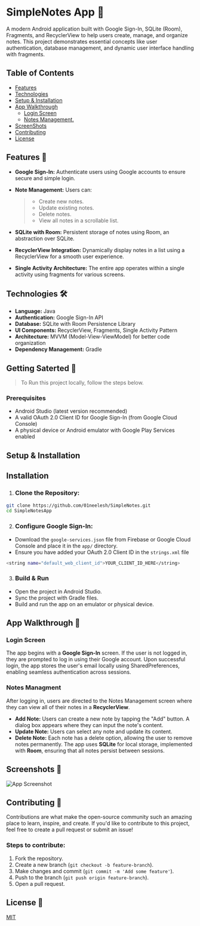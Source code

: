 
# SimpleNotes App 📝
A modern Android application built with Google Sign-In, SQLite (Room), Fragments, and RecyclerView to help users create, manage, and organize notes. This project demonstrates essential concepts like user authentication, database management, and dynamic user interface handling with fragments.

## Table of Contents
- [ Features ](#desc)
- [ Technologies ](#usage)
- [ Setup & Installation ](#setupIntallation)
- [App Walkthrough](#appWalkthrough)
    - [Login Screen   ](#login_screen)
    - [Notes Management. ](#notesMgmt)
- [ScreenShots](#screenShots)
- [Contributing ](#contributin)
- [License  ](#license)

## Features 🌟
- **Google Sign-In:** Authenticate users using Google accounts to ensure secure and simple login.
- __Note Management:__ Users can: 
   > * Create new notes.
   > * Update existing notes.
   > * Delete notes.
   > * View all notes in a scrollable list.

- **SQLite with Room:**  Persistent storage of notes using Room, an abstraction over SQLite.
- **RecyclerView Integration:** Dynamically display notes in a list using a RecyclerView for a smooth user experience.
- **Single Activity Architecture:** The entire app operates within a single activity using fragments for various screens.


## Technologies 🛠️
- **Language:** Java
- **Authentication:** Google Sign-In API
- **Database:** SQLite with Room Persistence Library
- **UI Components:** RecyclerView, Fragments, Single Activity Pattern
- **Architecture:** MVVM (Model-View-ViewModel) for better code organization
- **Dependency Management:** Gradle

## Getting Saterted 🚀
 > To Run this project locally, follow the steps below.

 ### Prerequisites
 - Android Studio (latest version recommended)
 - A valid OAuth 2.0 Client ID for Google Sign-In (from Google Cloud Console)
- A physical device or Android emulator with Google Play Services enabled

## Setup & Installation
## Installation

1. ### Clone the Repository:

```bash
git clone https://github.com/01neelesh/SimpleNotes.git
cd SimpleNotesApp
```
2. ### Configure Google Sign-In:
- Download the `google-services.json` file from Firebase or Google Cloud Console and place it in the `app/` directory.
- Ensure you have added your OAuth 2.0 Client ID in the `strings.xml` file

```bash
<string name="default_web_client_id">YOUR_CLIENT_ID_HERE</string>
```

3. ### Build & Run
- Open the project in Android Studio.
- Sync the project with Gradle files.
- Build and run the app on an emulator or physical device.

## App Walkthrough 📲

### Login Screen
The app begins with a **Google Sign-In** screen. If the user is not logged in, they are prompted to log in using their Google account. Upon successful login, the app stores the user's email locally using SharedPreferences, enabling seamless authentication across sessions.

### Notes Managment
After logging in, users are directed to the Notes Management screen where they can view all of their notes in a **RecyclerView**.

- **Add Note:** Users can create a new note by tapping the "Add" button. A dialog box appears where they can input the note's content.
- **Update Note:** Users can select any note and update its content.
- **Delete Note:** Each note has a delete option, allowing the user to remove notes permanently.
The app uses **SQLite** for local storage, implemented with **Room**, ensuring that all notes persist between sessions.
## Screenshots 📸
![App Screenshot](https://i.pinimg.com/originals/bb/f1/91/bbf191f07c3d9815f28c0dd8d69c2514.jpg)

## Contributing 🤝

Contributions are what make the open-source community such an amazing place to learn, inspire, and create. If you'd like to contribute to this project, feel free to create a pull request or submit an issue!

### Steps to contribute:
1. Fork the repository.
2. Create a new branch (`git checkout -b feature-branch`).
3. Make changes and commit (`git commit -m 'Add some feature'`).
4. Push to the branch (`git push origin feature-branch`).
5. Open a pull request.




## License 📄

[MIT](https://choosealicense.com/licenses/mit/)

